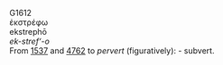 <body>
  <p>G1612<br>  ἐκστρέφω  <br> ekstrephō  <br><i>ek-stref‘-o </i><br>From <a href="g1537.htm">1537</a> and <a href="g4762.htm">4762</a>  to <i>pervert</i> (figuratively): - subvert.<br></p>
 </body>